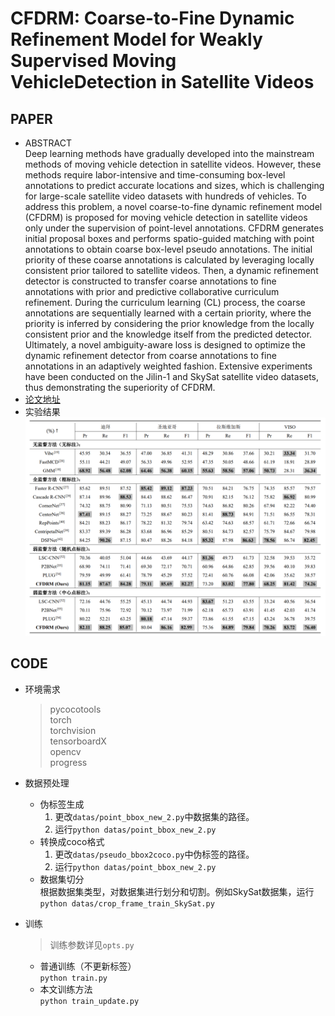 # CFDRM: Coarse-to-Fine Dynamic Refinement Model for Weakly Supervised Moving VehicleDetection in Satellite Videos
## PAPER
- ABSTRACT  
Deep learning methods have gradually developed
into the mainstream methods of moving vehicle detection in
satellite videos. However, these methods require labor-intensive and time-consuming box-level annotations to predict accurate locations and sizes, which is challenging for large-scale satellite video datasets with hundreds of vehicles. To address this problem, a novel coarse-to-fine dynamic refinement model (CFDRM) is proposed for moving vehicle detection in satellite videos only under the supervision of point-level annotations. CFDRM generates initial proposal boxes and performs spatio-guided matching with point annotations to obtain coarse box-level pseudo annotations. The initial priority of these coarse annotations is calculated by leveraging locally consistent prior tailored to satellite videos. Then, a dynamic refinement detector is constructed to transfer coarse annotations to fine annotations with prior and predictive collaborative curriculum refinement. During the curriculum learning (CL) process, the coarse annotations are sequentially learned with a certain priority, where the priority is inferred by considering the prior knowledge from the locally consistent prior and the knowledge itself from the predicted detector. Ultimately, a novel ambiguity-aware loss is designed to optimize the dynamic refinement detector from coarse annotations to fine annotations in an adaptively weighted fashion. Extensive experiments have been conducted on the Jilin-1 and SkySat satellite video datasets, thus demonstrating the superiority of CFDRM.
- [论文地址](https://ieeexplore.ieee.org/abstract/document/10535900)
- 实验结果
![](./figures/result.png)
## CODE
- 环境需求  
    > pycocotools  
    > torch  
    > torchvision  
    > tensorboardX  
    > opencv  
    > progress

- 数据预处理
    - 伪标签生成  
        1. 更改`datas/point_bbox_new_2.py`中数据集的路径。  
        2. 运行```python datas/point_bbox_new_2.py```
    - 转换成coco格式  
        1. 更改`datas/pseudo_bbox2coco.py`中伪标签的路径。  
        2. 运行```python datas/point_bbox_new_2.py```
    - 数据集切分  
        根据数据集类型，对数据集进行划分和切割。例如SkySat数据集，运行```python datas/crop_frame_train_SkySat.py```
- 训练  
    > 训练参数详见`opts.py`
    - 普通训练（不更新标签）  
        ```python train.py```
    - 本文训练方法  
        ```python train_update.py```

